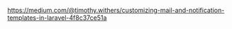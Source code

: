 https://medium.com/@timothy.withers/customizing-mail-and-notification-templates-in-laravel-4f8c37ce51a